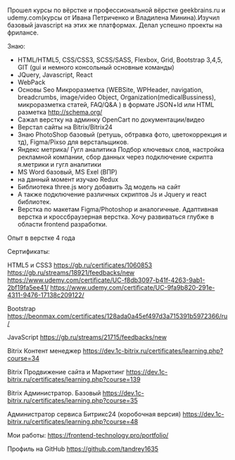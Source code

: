Прошел курсы по вёрстке и профессиональной вёрстке geekbrains.ru и udemy.com(курсы от Ивана Петриченко и Владилена Минина).Изучил базовый javascript на этих же платформах. Делал успешно проекты на фрилансе.

Знаю:
- HTML/HTML5, CSS/CSS3, SCSS/SASS, Flexbox, Grid, Bootstrap 3,4,5, GIT (gui и немного консольный основные команды) 
- JQuery, Javascript, React
- WebPack
- Основы Seo Микроразметка (WEBSite, WPHeader, navigation, breadcrumbs, image/video Object, Organization(medicalBussiness), микроразметка статей, FAQ/Q&A ) в формате JSON+ld или HTML разметка http://schema.org/
- Сажал верстку на админку OpenCart по документации/видео
- Верстал сайты на Bitrix/Bitrix24
- Знаю PhotoShop базовый (ретушь, обтравка фото, цветокоррекция и тд), Figma/Pixso для верстальщиков.
- Яндекс метрика/ Гугл аналитика Подбор ключевых слов, настройка рекламной компании, сбор данных через подключение скрипта я.метрики и гугл аналитики
- MS Word базовый, MS Exel (ВПР)
- на данный момент изучаю Redux
- Библиотека three.js могу добавить 3д модель на сайт
- ﻿А также подключение различных скриптов Js и Jquery и react библиотек.
- Верстка по макетам Figma/Photoshop и аналогичные. Адаптивная верстка и кроссбраузерная верстка. Хочу развиваться глубже в области frontend разработки.

Опыт в верстке 4 года

Сертификаты:

HTML5 и CSS3
https://gb.ru/certificates/1060853
https://gb.ru/streams/18921/feedbacks/new
https://www.udemy.com/certificate/UC-f8db3097-b41f-4263-9ab1-2bf19fa5ee41/
https://www.udemy.com/certificate/UC-9fa9b820-291e-4311-9476-17138c209122/

Bootstrap
https://beonmax.com/certificates/128ada0a45ef497d3a715391b5972366/ru/

JavaScript
https://gb.ru/streams/21715/feedbacks/new

Bitrix Контент менеджер
https://dev.1c-bitrix.ru/certificates/learning.php?course=34

Bitrix Продвижение сайта и Маркетинг
https://dev.1c-bitrix.ru/certificates/learning.php?course=139

Bitrix Администратор. Базовый
https://dev.1c-bitrix.ru/certificates/learning.php?course=35

Администратор сервиса Битрикс24 (коробочная версия)
https://dev.1c-bitrix.ru/certificates/learning.php?course=48

Мои работы:
https://frontend-technology.pro/portfolio/

Профиль на GitHub
https://github.com/tandrey1635


